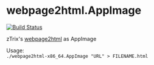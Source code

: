 # webpage2html.AppImage

[![Build Status](https://travis-ci.org/th108/webpage2html.AppImage.svg?branch=master)](https://travis-ci.org/th108/webpage2html.AppImage)

zTrix's [webpage2html](https://github.com/zTrix/webpage2html) as AppImage

Usage:  
`./webpage2html-x86_64.AppImage "URL" > FILENAME.html`
